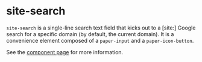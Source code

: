 site-search
===================

`site-search` is a single-line search text field that kicks out to a [site:]
Google search for a specific domain (by default, the current domain).
It is a convenience element composed of a `paper-input` and a `paper-icon-button`.

See the [component page](http://polymerlabs.github.io/site-search) for more information.
